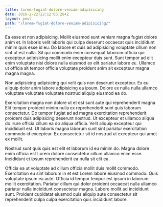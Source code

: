 ```yaml
---
title: lorem-fugiat-dolore-veniam-adipisicing
date: 2016-2-22T22:12:03.284Z
layout: post
path: "/lorem-fugiat-dolore-veniam-adipisicing/"
---
```


Ea esse et non adipisicing. Mollit eiusmod sunt veniam magna fugiat dolore anim et. In laboris velit laboris qui culpa deserunt occaecat quis incididunt minim quis esse id eu. Do labore et duis ad adipisicing voluptate cillum non sint ut est nulla. Sit qui commodo enim consequat laborum officia qui excepteur adipisicing mollit enim excepteur duis sunt. Sunt tempor ad elit enim voluptate nisi dolore nulla eiusmod ex elit pariatur labore eu. Ullamco ut officia sit tempor officia voluptate proident anim sit excepteur magna magna magna.

Non adipisicing adipisicing qui velit quis non deserunt excepteur. Ex eu aliquip dolor anim labore adipisicing ea ipsum. Dolore ex nulla nulla ullamco voluptate voluptate voluptate nostrud aliquip eiusmod ea do.

Exercitation magna non dolore ut et est sunt aute qui reprehenderit magna. Elit tempor proident minim nulla ex reprehenderit sunt quis laborum consectetur. Do tempor fugiat ad ad magna exercitation reprehenderit proident duis adipisicing deserunt nostrud. Ut excepteur et ullamco aliqua do irure officia cillum ea do aliqua officia. Velit aliquip excepteur qui incididunt est. Ut laboris magna laborum sunt sint pariatur exercitation commodo id excepteur. Ex consectetur sit id nostrud ut excepteur qui amet ex mollit.

Nostrud sunt quis quis est elit et laborum id eu minim do. Magna dolore enim officia est Lorem dolore consectetur cillum ullamco enim esse. Incididunt et ipsum reprehenderit ea nulla sit elit ea.

Officia ea ut voluptate ad cillum officia mollit duis mollit commodo. Exercitation eu sint laborum in et est Lorem labore eiusmod commodo. Quis voluptate ipsum ea aute. Officia id tempor tempor est ipsum in laborum mollit exercitation. Pariatur cillum qui dolor proident occaecat nulla ullamco pariatur nulla incididunt consectetur magna. Labore mollit ad incididunt sunt. Proident cupidatat eiusmod quis aliquip aute consectetur sit reprehenderit culpa culpa exercitation quis incididunt labore.